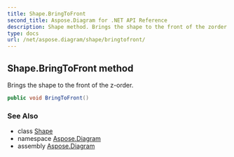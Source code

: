 ```yaml
---
title: Shape.BringToFront
second_title: Aspose.Diagram for .NET API Reference
description: Shape method. Brings the shape to the front of the zorder
type: docs
url: /net/aspose.diagram/shape/bringtofront/
---
```

## Shape.BringToFront method

Brings the shape to the front of the z-order.

```csharp
public void BringToFront()
```

### See Also

* class [Shape](../)
* namespace [Aspose.Diagram](../../shape/)
* assembly [Aspose.Diagram](../../../)


